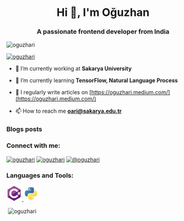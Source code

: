 <h1 align="center">Hi 👋, I'm Oğuzhan</h1>
<h3 align="center">A passionate frontend developer from India</h3>

<p align="left"> <img src="https://komarev.com/ghpvc/?username=oguzhari&label=Profile%20views&color=0e75b6&style=flat" alt="oguzhari" /> </p>

<p align="left"> <a href="https://github.com/ryo-ma/github-profile-trophy"><img src="https://github-profile-trophy.vercel.app/?username=oguzhari" alt="oguzhari" /></a> </p>

- 🔭 I’m currently working at **Sakarya University**

- 🌱 I’m currently learning **TensorFlow, Natural Language Process**

- 📝 I regularly write articles on [https://oguzhari.medium.com/](https://oguzhari.medium.com/)

- 📫 How to reach me **oari@sakarya.edu.tr**

### Blogs posts
<!-- BLOG-POST-LIST:START -->
<!-- BLOG-POST-LIST:END -->

<h3 align="left">Connect with me:</h3>
<p align="left">
<a href="https://twitter.com/oguzhari" target="blank"><img align="center" src="https://raw.githubusercontent.com/rahuldkjain/github-profile-readme-generator/master/src/images/icons/Social/twitter.svg" alt="oguzhari" height="30" width="40" /></a>
<a href="https://instagram.com/oguzhari" target="blank"><img align="center" src="https://raw.githubusercontent.com/rahuldkjain/github-profile-readme-generator/master/src/images/icons/Social/instagram.svg" alt="oguzhari" height="30" width="40" /></a>
<a href="https://medium.com/@oguzhari" target="blank"><img align="center" src="https://raw.githubusercontent.com/rahuldkjain/github-profile-readme-generator/master/src/images/icons/Social/medium.svg" alt="@oguzhari" height="30" width="40" /></a>
</p>

<h3 align="left">Languages and Tools:</h3>
<p align="left"> <a href="https://www.w3schools.com/cs/" target="_blank" rel="noreferrer"> <img src="https://raw.githubusercontent.com/devicons/devicon/master/icons/csharp/csharp-original.svg" alt="csharp" width="40" height="40"/> </a> <a href="https://www.python.org" target="_blank" rel="noreferrer"> <img src="https://raw.githubusercontent.com/devicons/devicon/master/icons/python/python-original.svg" alt="python" width="40" height="40"/> </a> </p>

<p>&nbsp;<img align="center" src="https://github-readme-stats.vercel.app/api?username=oguzhari&show_icons=true&locale=en" alt="oguzhari" /></p>

